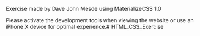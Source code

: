 Exercise made by Dave John Mesde
using MaterializeCSS 1.0


Please activate the development tools when viewing the website or use an iPhone X device for optimal experience.# HTML_CSS_Exercise

